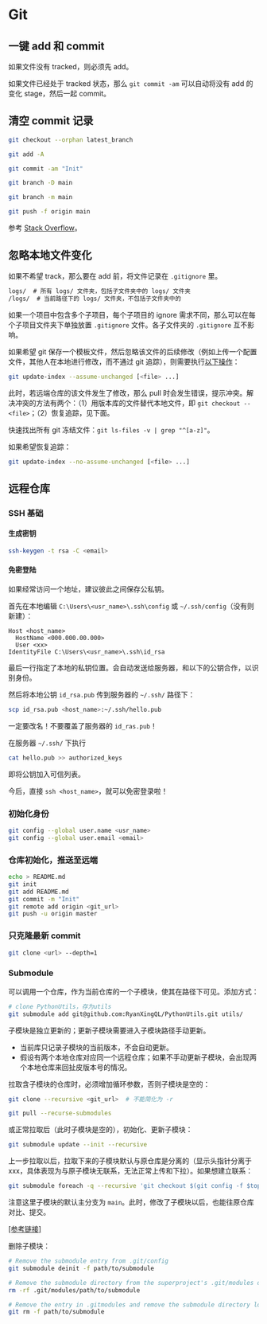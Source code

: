 # Git

## 一键 add 和 commit

如果文件没有 tracked，则必须先 add。

如果文件已经处于 tracked 状态，那么 `git commit -am` 可以自动将没有 add 的变化 stage，然后一起 commit。

## 清空 commit 记录

```bash
git checkout --orphan latest_branch

git add -A

git commit -am "Init"

git branch -D main

git branch -m main

git push -f origin main
```

参考 [Stack Overflow](https://stackoverflow.com/questions/13716658/how-to-delete-all-commit-history-in-github)。

## 忽略本地文件变化

如果不希望 track，那么要在 add 前，将文件记录在 `.gitignore` 里。

```txt
logs/  # 所有 logs/ 文件夹，包括子文件夹中的 logs/ 文件夹
/logs/  # 当前路径下的 logs/ 文件夹，不包括子文件夹中的
```

如果一个项目中包含多个子项目，每个子项目的 ignore 需求不同，那么可以在每个子项目文件夹下单独放置 `.gitignore` 文件。各子文件夹的 `.gitignore` 互不影响。

如果希望 git 保存一个模板文件，然后忽略该文件的后续修改（例如上传一个配置文件，其他人在本地进行修改，而不通过 git 追踪），则需要执行[以下操作](http://git-scm.com/docs/git-update-index/)：

```bash
git update-index --assume-unchanged [<file> ...]
```

此时，若远端仓库的该文件发生了修改，那么 pull 时会发生错误，提示冲突。解决冲突的方法有两个：（1）用版本库的文件替代本地文件，即 `git checkout -- <file>`；（2）恢复追踪，见下面。

快速找出所有 git 冻结文件：`git ls-files -v | grep "^[a-z]"`。

如果希望恢复追踪：

```bash
git update-index --no-assume-unchanged [<file> ...]
```

## 远程仓库

### SSH 基础

#### 生成密钥

```bash
ssh-keygen -t rsa -C <email>
```

#### 免密登陆

如果经常访问一个地址，建议彼此之间保存公私钥。

首先在本地编辑 `C:\Users\<usr_name>\.ssh\config` 或 `~/.ssh/config`（没有则新建）：

```jason
Host <host_name>
  HostName <000.000.00.000>
  User <xx>
IdentityFile C:\Users\<usr_name>\.ssh\id_rsa
```

最后一行指定了本地的私钥位置。会自动发送给服务器，和以下的公钥合作，以识别身份。

然后将本地公钥 `id_rsa.pub` 传到服务器的 `~/.ssh/` 路径下：

```bash
scp id_rsa.pub <host_name>:~/.ssh/hello.pub
```

一定要改名！不要覆盖了服务器的 `id_ras.pub`！

在服务器 `~/.ssh/` 下执行

```bash
cat hello.pub >> authorized_keys
```

即将公钥加入可信列表。

今后，直接 `ssh <host_name>`，就可以免密登录啦！

### 初始化身份

```bash
git config --global user.name <usr_name>
git config --global user.email <email>
```

### 仓库初始化，推送至远端

```bash
echo > README.md
git init
git add README.md
git commit -m "Init"
git remote add origin <git_url>
git push -u origin master
```

### 只克隆最新 commit

```bash
git clone <url> --depth=1
```

### Submodule

可以调用一个仓库，作为当前仓库的一个子模块，使其在路径下可见。添加方式：

```bash
# clone PythonUtils，存为utils
git submodule add git@github.com:RyanXingQL/PythonUtils.git utils/
```

子模块是独立更新的；更新子模块需要进入子模块路径手动更新。

- 当前库只记录子模块的当前版本，不会自动更新。
- 假设有两个本地仓库对应同一个远程仓库；如果不手动更新子模块，会出现两个本地仓库来回扯皮版本号的情况。

拉取含子模块的仓库时，必须增加循环参数，否则子模块是空的：

```bash
git clone --recursive <git_url>  # 不能简化为 -r

git pull --recurse-submodules
```

或正常拉取后（此时子模块是空的），初始化、更新子模块：

```bash
git submodule update --init --recursive
```

上一步拉取以后，拉取下来的子模块默认与原仓库是分离的（显示头指针分离于 xxx，具体表现为与原子模块无联系，无法正常上传和下拉）。如果想建立联系：

```bash
git submodule foreach -q --recursive 'git checkout $(git config -f $toplevel/.gitmodules submodule.$name.branch || echo main)'
```

注意这里子模块的默认主分支为 `main`。此时，修改了子模块以后，也能往原仓库对比、提交。

[[参考链接]](https://git-scm.com/book/zh/v2/Git-工具-子模块)

删除子模块：

```bash
# Remove the submodule entry from .git/config
git submodule deinit -f path/to/submodule

# Remove the submodule directory from the superproject's .git/modules directory
rm -rf .git/modules/path/to/submodule

# Remove the entry in .gitmodules and remove the submodule directory located at path/to/submodule
git rm -f path/to/submodule
```

